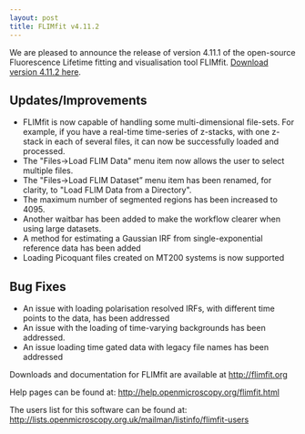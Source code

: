 ```yaml
---
layout: post
title: FLIMfit v4.11.2
---
```


We are pleased to announce the release of version 4.11.1 of the open-source Fluorescence Lifetime fitting and visualisation tool FLIMfit. [Download version 4.11.2 here](http://flimfit.org/downloads/4.11.2/).

Updates/Improvements
--------------------
* FLIMfit is now capable of handling some multi-dimensional file-sets. For example, if you have a real-time time-series of z-stacks, with one z-stack in each of several files, it can now be successfully loaded and processed.
* The "Files->Load FLIM Data" menu item now allows the user to select multiple files.
* The "Files->Load FLIM Dataset” menu item has been renamed, for clarity, to "Load FLIM Data from a Directory".
* The maximum number of segmented regions has been increased to 4095.
* Another waitbar has been added to make the workflow clearer when using large datasets.
* A method for estimating a Gaussian IRF from single-exponential reference data has been added 
* Loading Picoquant files created on MT200 systems is now supported

Bug Fixes
---------
* An issue with loading polarisation resolved IRFs, with different time points to the data, has been addressed 
* An issue with the loading of time-varying backgrounds has been addressed. 
* An issue loading time gated data with legacy file names has been addressed  

Downloads and documentation for FLIMfit are available at http://flimfit.org

Help pages can be found at: http://help.openmicroscopy.org/flimfit.html

The users list for this software can be found at: http://lists.openmicroscopy.org.uk/mailman/listinfo/flimfit-users
